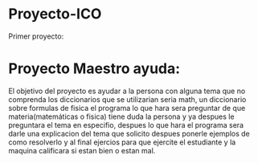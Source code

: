 # Proyecto-ICO
Primer proyecto:
# Proyecto Maestro ayuda:
El objetivo del proyecto es ayudar a la persona con alguna tema que no comprenda
los diccionarios que se utilizarian seria math, un diccionario sobre formulas de fisica
el programa lo que hara sera preguntar de que materia(matemáticas o fisica) tiene duda la persona y ya despues le preguntara el tema en 
especifio, despues lo que hara el programa sera darle una explicacion del tema que solicito despues ponerle ejemplos de como resolverlo
y al final ejercios para que ejercite el estudiante y la maquina calificara si estan bien o estan mal.

